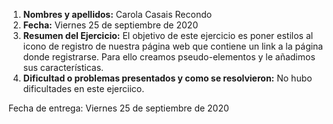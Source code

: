1. **Nombres y apellidos:** Carola Casais Recondo
2. **Fecha:** Viernes 25 de septiembre de 2020
3. **Resumen del Ejercicio:** El objetivo de este ejercicio es poner estilos al icono de registro de nuestra página web que contiene un link a la página donde registrarse. Para ello creamos pseudo-elementos y le añadimos sus características.
4. **Dificultad o problemas presentados y como se resolvieron:** No hubo dificultades en este ejerciico.

Fecha de entrega: Viernes 25 de septiembre de 2020

